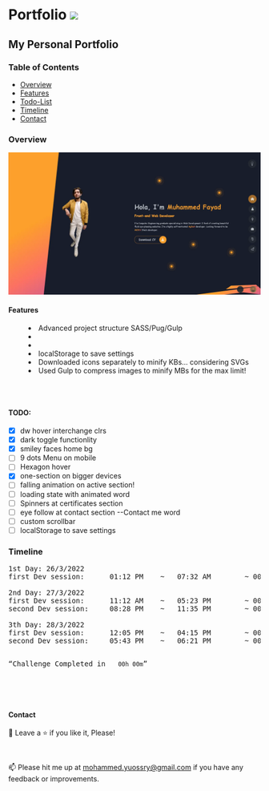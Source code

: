 # <a>Portfolio <img src="https://media.giphy.com/media/Ie3U6gTmbY4KTQtOPJ/giphy.gif" width="30px" style="max-width: 100%;"></a>

## My Personal Portfolio

### Table of Contents

- [Overview](#Overview)
- [Features](#Features)
- [Todo-List](#TODO)
- [Timeline](#Timeline)
- [Contact](#Contact)

### Overview

![Preview page](preview.webp)

#### Features

<menu>
	<li>Advanced project structure SASS/Pug/Gulp </li>
	<li></li>
	<li></li>
	<li>localStorage to save settings</li>
	<li>Downloaded icons separately to minify KBs... considering SVGs</li>
	<li>Used Gulp to compress images to minify MBs for the max limit!</li>
</menu>

<br>
<br>

#### TODO:

- [x] dw hover interchange clrs
- [x] dark toggle functionlity
- [x] smiley faces home bg
- [ ] 9 dots Menu on mobile
- [ ] Hexagon hover
- [x] one-section on bigger devices
- [ ] falling animation on active section!
- [ ] loading state with animated word
- [ ] Spinners at certificates section
- [ ] eye follow at contact section --Contact me word
- [ ] custom scrollbar
- [ ] localStorage to save settings

### Timeline

<pre>
1st Day: 26/3/2022
first Dev session:      01:12 PM    ~   07:32 AM        ~ 00h 00m

2nd Day: 27/3/2022
first Dev session:      11:12 AM    ~   05:23 PM        ~ 00h 00m
second Dev session:     08:28 PM    ~   11:35 PM        ~ 00h 00m

3th Day: 28/3/2022
first Dev session:      12:05 PM    ~   04:15 PM        ~ 00h 00m
second Dev session:     05:43 PM    ~   06:21 PM        ~ 00h 00m

</pre>

<pre><q>Challenge Completed in   <code>00h 00m</code></q></pre>

<br>
<br>
<br>

#### Contact

🤩 Leave a :star:&nbsp;if you like it, Please!

<br>

📫 Please hit me up at mohammed.yuossry@gmail.com if you have any feedback or improvements.

